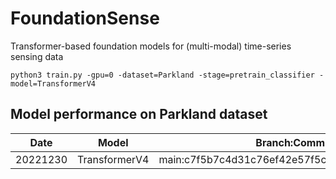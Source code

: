 # FoundationSense

Transformer-based foundation models for (multi-modal) time-series sensing data

```
python3 train.py -gpu=0 -dataset=Parkland -stage=pretrain_classifier -model=TransformerV4
```

## Model performance on Parkland dataset
|  Date       | Model | Branch:Commit   |  Accuracy  |
| :---:       |    :----:    |    :----:   |      :---: |
| 20221230    | TransformerV4 | main:c7f5b7c4d31c76ef42e57f5c62ed81d3d870435d           | 74.01%   |
